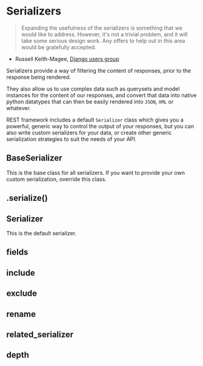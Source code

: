 Serializers
===========

> Expanding the usefulness of the serializers is something that we would
like to address. However, it's not a trivial problem, and it
will take some serious design work. Any offers to help out in this
area would be gratefully accepted.
 - Russell Keith-Magee, [Django users group][1]

Serializers provide a way of filtering the content of responses, prior to the response being rendered.

They also allow us to use complex data such as querysets and model instances for the content of our responses, and convert that data into native python datatypes that can then be easily rendered into `JSON`, `XML` or whatever.

REST framework includes a default `Serializer` class which gives you a powerful, generic way to control the output of your responses, but you can also write custom serializers for your data, or create other generic serialization strategies to suit the needs of your API.

BaseSerializer
--------------

This is the base class for all serializers.  If you want to provide your own custom serialization, override this class.

.serialize()
------------

Serializer
----------

This is the default serializer.

fields
------

include
-------

exclude
-------

rename
------

related_serializer
------------------

depth
-----

[1]: https://groups.google.com/d/topic/django-users/sVFaOfQi4wY/discussion
